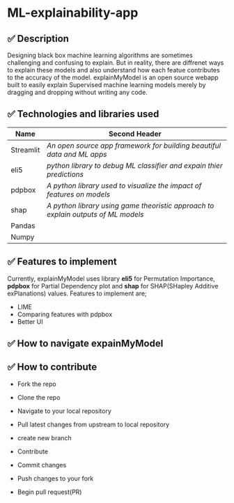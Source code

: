 # ML-explainability-app

## ✅ Description
Designing black box machine learning algorithms are sometimes challenging and confusing to explain. But in reality, there are diffrenet ways to explain these models and also understand how each featue contributes to the accuracy of the model.
explainMyModel is an open source  webapp built to easily explain Supervised machine learning models merely by dragging and dropping without writing any code. 

## ✅ Technologies and libraries used
| Name  | Second Header |
| ------------- | ------------- |
| Streamlit  |  *An open source app framework for building beautiful data and ML apps* |
| eli5  | *python library to debug ML classifier and expain thier predictions*  |
| pdpbox | *A python library used to visualize the impact of features on models* |
| shap | *A python library using game theoristic approach to explain outputs of ML models*|
| Pandas | |
| Numpy | |


## ✅ Features to implement
Currently, explainMyModel uses library **eli5** for Permutation Importance, **pdpbox** for Partial Dependency plot and **shap** for SHAP(SHapley Additive exPlanations) values. Features to implement are;
* LIME 
* Comparing features with pdpbox
* Better UI

## ✅ How to navigate expainMyModel


## ✅ How to contribute
* Fork the repo

* Clone the repo

* Navigate to your local repository

* Pull latest changes from upstream to local repository

* create new branch

* Contribute

* Commit changes

* Push changes to your fork

* Begin pull request(PR)